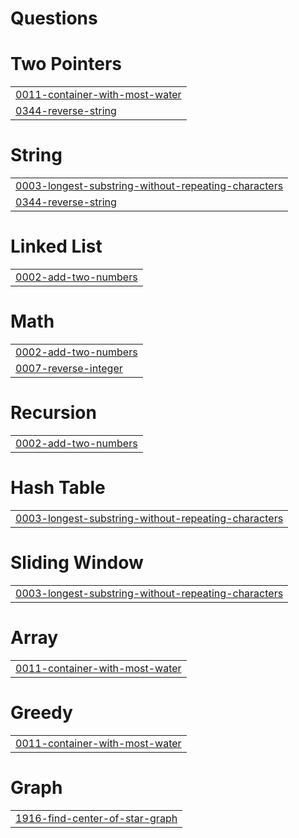 # Questions


# Two Pointers
|  |
| ------- |
| [0011-container-with-most-water](https://github.com/AshrafAlii/Questions/tree/master/0011-container-with-most-water) |
| [0344-reverse-string](https://github.com/AshrafAlii/Questions/tree/master/0344-reverse-string) |
# String
|  |
| ------- |
| [0003-longest-substring-without-repeating-characters](https://github.com/AshrafAlii/Questions/tree/master/0003-longest-substring-without-repeating-characters) |
| [0344-reverse-string](https://github.com/AshrafAlii/Questions/tree/master/0344-reverse-string) |
# Linked List
|  |
| ------- |
| [0002-add-two-numbers](https://github.com/AshrafAlii/Questions/tree/master/0002-add-two-numbers) |
# Math
|  |
| ------- |
| [0002-add-two-numbers](https://github.com/AshrafAlii/Questions/tree/master/0002-add-two-numbers) |
| [0007-reverse-integer](https://github.com/AshrafAlii/Questions/tree/master/0007-reverse-integer) |
# Recursion
|  |
| ------- |
| [0002-add-two-numbers](https://github.com/AshrafAlii/Questions/tree/master/0002-add-two-numbers) |
# Hash Table
|  |
| ------- |
| [0003-longest-substring-without-repeating-characters](https://github.com/AshrafAlii/Questions/tree/master/0003-longest-substring-without-repeating-characters) |
# Sliding Window
|  |
| ------- |
| [0003-longest-substring-without-repeating-characters](https://github.com/AshrafAlii/Questions/tree/master/0003-longest-substring-without-repeating-characters) |
# Array
|  |
| ------- |
| [0011-container-with-most-water](https://github.com/AshrafAlii/Questions/tree/master/0011-container-with-most-water) |
# Greedy
|  |
| ------- |
| [0011-container-with-most-water](https://github.com/AshrafAlii/Questions/tree/master/0011-container-with-most-water) |
# Graph
|  |
| ------- |
| [1916-find-center-of-star-graph](https://github.com/AshrafAlii/Questions/tree/master/1916-find-center-of-star-graph) |